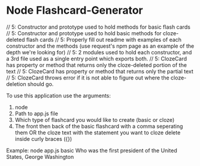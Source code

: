 #  Node Flashcard-Generator

// 5: Constructor and prototype used to hold methods for basic flash cards
// 5: Constructor and prototype used to hold basic methods for cloze-deleted flash cards
// 5: Properly fill out readme with examples of each constructor and the methods (use request's npm page as an example of the depth we're looking for)
// 5: 2 modules used to hold each constructor, and a 3rd file used as a single entry point which exports both.
// 5: ClozeCard has property or method that returns only the cloze-deleted portion of the text
// 5: ClozeCard has property or method that returns only the partial text
// 5: ClozeCard throws error if it is not able to figure out where the cloze-deletion should go.

To use this application use the arguments:
1. node
2. Path to app.js file
3. Which type of flashcard you would like to create (basic or cloze)
4. The front then back of the basic flashcard with a comma seperating them OR the cloze text with the statement you want to cloze delete inside curly braces ({})

Example: node app.js basic Who was the first president of the United States, George Washington
